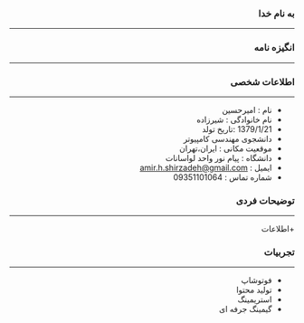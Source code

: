 <style type="text/css">
body{
 direction:rtl;
}
</style>
### به نام خدا 
---
### انگیزه نامه 

---

### اطلاعات شخصی

---
+ نام : امیرحسین
+ نام خانوادگی : شیرزاده
+ 1379/1/21 :تاریخ تولد 
+ دانشجوی مهندسی کامپیوتر
+ موقعیت مکانی : ایران،تهران
+ دانشگاه : پیام نور واحد لواسانات 
+ ایمیل : amir.h.shirzadeh@gmail.com
+ شماره تماس : 09351101064


### توضیحات فردی

---
+اطلاعات 

### تجربیات 

---
+ فوتوشاپ
+ تولید محتوا  
+ استریمینگ
+ گیمینگ جرفه ای
